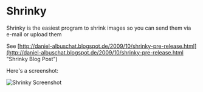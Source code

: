 # Shrinky
Shrinky is the easiest program to shrink images so you can send them via e-mail or upload them

See [http://daniel-albuschat.blogspot.de/2009/10/shrinky-pre-release.html](http://daniel-albuschat.blogspot.de/2009/10/shrinky-pre-release.html "Shrinky Blog Post")

Here's a screenshot:

![Shrinky Screenshot](http://viming.de/perm/ShrinkyPreReleaseAnnouncement.png)
